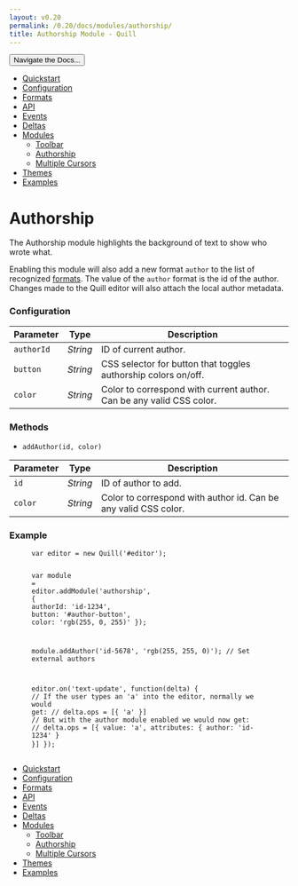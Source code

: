 ```yaml
---
layout: v0.20
permalink: /0.20/docs/modules/authorship/
title: Authorship Module - Quill
---
```

<div class="container">
  <div id="sidebar-dropdown">
    <div class="btn-group">
      <button class="btn btn-default dropdown-toggle" data-toggle="dropdown"
      type="button">Navigate the Docs... <span class="caret"></span></button>
      <ul class="dropdown-menu" role="menu">
        <li>
          <a href="/0.20/docs/quickstart/">Quickstart</a>
        </li>
        <li>
          <a href="/0.20/docs/configuration/">Configuration</a>
        </li>
        <li>
          <a href="/0.20/docs/formats/">Formats</a>
        </li>
        <li>
          <a href="/0.20/docs/api/">API</a>
        </li>
        <li>
          <a href="/0.20/docs/events/">Events</a>
        </li>
        <li>
          <a href="/0.20/docs/deltas/">Deltas</a>
        </li>
        <li class="active">
          <a href="/0.20/docs/modules/">Modules</a>
          <ul>
            <li>
              <a href="/0.20/docs/modules/toolbar/">Toolbar</a>
            </li>
            <li class="active">
              <a href="/0.20/docs/modules/authorship/">Authorship</a>
            </li>
            <li>
              <a href="/0.20/docs/modules/multi-cursors/">Multiple Cursors</a>
            </li>
          </ul>
        </li>
        <li>
          <a href="/0.20/docs/themes/">Themes</a>
        </li>
        <li>
          <a href="/0.20/examples/">Examples</a>
        </li>
      </ul>
    </div>
  </div>
  <div class="row">
    <div class="col-sm-9" id="docs-container">
      <h1 id="authorship">Authorship</h1>
      <p>The Authorship module highlights the background of text to show who
      wrote what.</p>
      <div class="quill-wrapper">
        <div class="editor" id="authorship-editor"></div>
      </div>
      <p>Enabling this module will also add a new format <code class=
      "highlighter-rouge">author</code> to the list of recognized <a href=
      "/0.20/docs/formats/">formats</a>. The value of the <code class=
      "highlighter-rouge">author</code> format is the id of the author. Changes
      made to the Quill editor will also attach the local author metadata.</p>
      <h3 id="configuration">Configuration</h3>
      <table>
        <thead>
          <tr>
            <th>Parameter</th>
            <th>Type</th>
            <th>Description</th>
          </tr>
        </thead>
        <tbody>
          <tr>
            <td><code class="highlighter-rouge">authorId</code></td>
            <td><em>String</em></td>
            <td>ID of current author.</td>
          </tr>
          <tr>
            <td><code class="highlighter-rouge">button</code></td>
            <td><em>String</em></td>
            <td>CSS selector for button that toggles authorship colors
            on/off.</td>
          </tr>
          <tr>
            <td><code class="highlighter-rouge">color</code></td>
            <td><em>String</em></td>
            <td>Color to correspond with current author. Can be any valid CSS
            color.</td>
          </tr>
        </tbody>
      </table>
      <h3 id="methods">Methods</h3>
      <ul>
        <li><code class="highlighter-rouge">addAuthor(id, color)</code></li>
      </ul>
      <table>
        <thead>
          <tr>
            <th>Parameter</th>
            <th>Type</th>
            <th>Description</th>
          </tr>
        </thead>
        <tbody>
          <tr>
            <td><code class="highlighter-rouge">id</code></td>
            <td><em>String</em></td>
            <td>ID of author to add.</td>
          </tr>
          <tr>
            <td><code class="highlighter-rouge">color</code></td>
            <td><em>String</em></td>
            <td>Color to correspond with author id. Can be any valid CSS
            color.</td>
          </tr>
        </tbody>
      </table>
      <h3 id="example">Example</h3>
      <figure class="highlight">
        <pre>
<code class="language-javascript" data-lang="javascript"><span class=
"kd">var</span> <span class="nx">editor</span> <span class=
"o">=</span> <span class="k">new</span> <span class=
"nx">Quill</span><span class="p">(</span><span class=
"s1">'#editor'</span><span class="p">);</span>

<span class="kd">var</span> <span class="nx">module</span> <span class=
"o">=</span> <span class="nx">editor</span><span class="p">.</span><span class=
"nx">addModule</span><span class="p">(</span><span class=
"s1">'authorship'</span><span class="p">,</span> <span class="p">{</span>
  <span class="na">authorId</span><span class="p">:</span> <span class=
"s1">'id-1234'</span><span class="p">,</span>
  <span class="na">button</span><span class="p">:</span> <span class=
"s1">'#author-button'</span><span class="p">,</span>
  <span class="na">color</span><span class="p">:</span> <span class=
"s1">'rgb(255, 0, 255)'</span>
<span class="p">});</span>

<span class="nx">module</span><span class="p">.</span><span class=
"nx">addAuthor</span><span class="p">(</span><span class=
"s1">'id-5678'</span><span class="p">,</span> <span class=
"s1">'rgb(255, 255, 0)'</span><span class="p">);</span> <span class=
"c1">// Set external authors</span>

<span class="nx">editor</span><span class="p">.</span><span class=
"nx">on</span><span class="p">(</span><span class=
"s1">'text-update'</span><span class="p">,</span> <span class=
"kd">function</span><span class="p">(</span><span class=
"nx">delta</span><span class="p">)</span> <span class="p">{</span>
  <span class=
"c1">// If the user types an 'a' into the editor, normally we would get:</span>
  <span class="c1">//   delta.ops = [{ 'a' }]</span>
  <span class=
"c1">// But with the author module enabled we would now get:</span>
  <span class=
"c1">//   delta.ops = [{ value: 'a', attributes: { author: 'id-1234' } }]</span>
<span class="p">});</span></code>
</pre>
      </figure>
    </div>
    <div class="col-sm-3" id="sidebar-container">
      <div class="sidebar-nav" data-offset-top="40" data-spy="affix">
        <ul class="nav">
          <li>
            <a href="/0.20/docs/quickstart/">Quickstart</a>
          </li>
          <li>
            <a href="/0.20/docs/configuration/">Configuration</a>
          </li>
          <li>
            <a href="/0.20/docs/formats/">Formats</a>
          </li>
          <li>
            <a href="/0.20/docs/api/">API</a>
          </li>
          <li>
            <a href="/0.20/docs/events/">Events</a>
          </li>
          <li>
            <a href="/0.20/docs/deltas/">Deltas</a>
          </li>
          <li class="active">
            <a href="/0.20/docs/modules/">Modules</a>
            <ul class="nav">
              <li>
                <a href="/0.20/docs/modules/toolbar/">Toolbar</a>
              </li>
              <li class="active">
                <a href="/0.20/docs/modules/authorship/">Authorship</a>
              </li>
              <li>
                <a href="/0.20/docs/modules/multi-cursors/">Multiple
                Cursors</a>
              </li>
            </ul>
          </li>
          <li>
            <a href="/0.20/docs/themes/">Themes</a>
          </li>
          <li>
            <a href="/0.20/examples/">Examples</a>
          </li>
        </ul>
      </div>
    </div>
  </div>
</div>
<script type="text/javascript" src="//cdn.quilljs.com/0.20.1/quill.js"></script>
<script type="text/javascript" src="//ajax.googleapis.com/ajax/libs/jquery/1.11.0/jquery.min.js"></script>
<script type="text/javascript" src="//netdna.bootstrapcdn.com/bootstrap/3.3.4/js/bootstrap.min.js"></script>
<script>
var editor = new Quill('#authorship-editor');

var module = editor.addModule('authorship', {
  authorId: 'frodo',
  color: 'rgba(153,0,153,0.4)'
});

module.addAuthor('jrr', 'rgba(0,153,255,0.4)');
module.addAuthor('tolkien', 'rgba(255,153,51,0.4)');
module.enable();

editor.setContents({
  ops: [
    { insert: 'The ', attributes: { author: 'tolkien' } },
    { insert: 'Balrog', attributes: { author: 'jrr' } },
    { insert: ' reached the bridge. ', attributes: { author: 'tolkien' } },
    { insert: 'Gandalf stood in the middle of the span, leaning on the staff in his left hand, but in his other hand Glamdring gleamed, cold and white. ', attributes: { author: 'tolkien' } },
    { insert: 'His enemy halted again, facing him, and the shadow about it reached out like two vast wings. It raised the whip, and the thongs whined and cracked. Fire came from its nostrils.', attributes: { author: 'jrr' } },
    { insert: ' But Gandalf stood firm.', attributes: { author: 'tolkien' } }
  ]
});
</script>